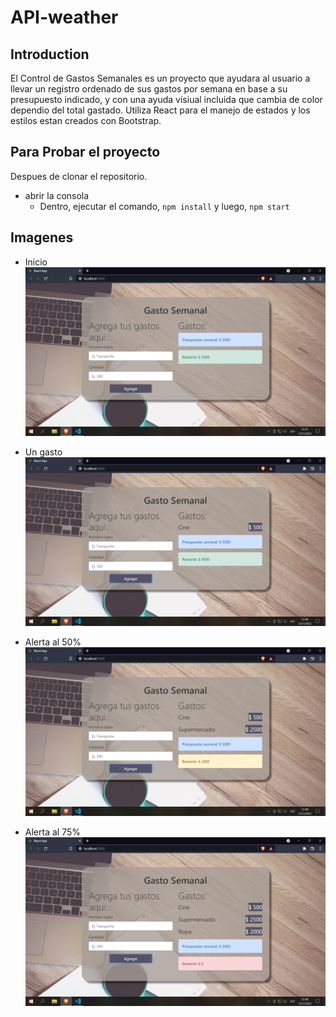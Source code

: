 # API-weather

## Introduction

El Control de Gastos Semanales es un proyecto que ayudara al usuario a llevar un registro ordenado de sus gastos por semana en base a su presupuesto indicado, y con una ayuda visiual incluida que  cambia de color dependio del total gastado. Utiliza React para el manejo de estados y los estilos estan creados con Bootstrap.

## Para Probar el proyecto

Despues de clonar el repositorio.
 - abrir la consola 
    + Dentro, ejecutar el comando, `npm install` y luego, `npm start`

## Imagenes

- Inicio
![Inicio](/images/full.png)

- Un gasto
![gasto](/images/ungasto.png)

- Alerta al 50%
![alerta 50](/images/alerta50.png)


- Alerta al 75%
![alerta 75](/images/alerta75.png)
